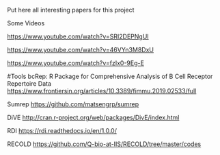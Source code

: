 
Put here all interesting papers for this project


Some Videos

https://www.youtube.com/watch?v=SRI2DEPNgUI

https://www.youtube.com/watch?v=46VYn3M8DxU

https://www.youtube.com/watch?v=fzIx0-9Eg-E


#Tools
bcRep: R Package for Comprehensive Analysis of B Cell Receptor Repertoire Data
https://www.frontiersin.org/articles/10.3389/fimmu.2019.02533/full

Sumrep        https://github.com/matsengrp/sumrep

DiVE        http://cran.r-project.org/web/packages/DivE/index.html    

RDI        https://rdi.readthedocs.io/en/1.0.0/        

RECOLD        https://github.com/Q-bio-at-IIS/RECOLD/tree/master/codes


